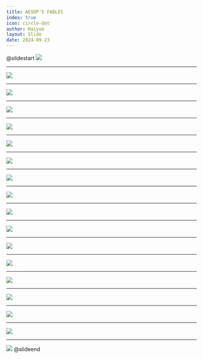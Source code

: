```yaml
---
title: AESOP'S FABLES
index: true
icon: circle-dot
author: Haiyue
layout: Slide
date: 2024-09-23
---
```

 
@slidestart
![](/reading/english/Level-P/AESOP'S%20FABLES/001.webp)

---

![](/reading/english/Level-P/AESOP'S%20FABLES/002.webp)

---

![](/reading/english/Level-P/AESOP'S%20FABLES/003.webp)

---

![](/reading/english/Level-P/AESOP'S%20FABLES/004.webp)

---

![](/reading/english/Level-P/AESOP'S%20FABLES/005.webp)

---

![](/reading/english/Level-P/AESOP'S%20FABLES/006.webp)

---

![](/reading/english/Level-P/AESOP'S%20FABLES/007.webp)

---

![](/reading/english/Level-P/AESOP'S%20FABLES/008.webp)

---

![](/reading/english/Level-P/AESOP'S%20FABLES/009.webp)

---

![](/reading/english/Level-P/AESOP'S%20FABLES/010.webp)

---

![](/reading/english/Level-P/AESOP'S%20FABLES/011.webp)

---

![](/reading/english/Level-P/AESOP'S%20FABLES/012.webp)

---

![](/reading/english/Level-P/AESOP'S%20FABLES/013.webp)

---

![](/reading/english/Level-P/AESOP'S%20FABLES/014.webp)

---

![](/reading/english/Level-P/AESOP'S%20FABLES/015.webp)

---

![](/reading/english/Level-P/AESOP'S%20FABLES/016.webp)

---

![](/reading/english/Level-P/AESOP'S%20FABLES/017.webp)

---

![](/reading/english/Level-P/AESOP'S%20FABLES/018.webp)
@slideend